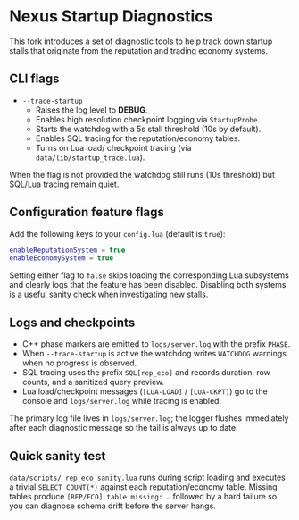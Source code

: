 # Nexus Startup Diagnostics

This fork introduces a set of diagnostic tools to help track down startup stalls that originate from the reputation and trading economy systems.

## CLI flags

* `--trace-startup`
  * Raises the log level to **DEBUG**.
  * Enables high resolution checkpoint logging via `StartupProbe`.
  * Starts the watchdog with a 5s stall threshold (10s by default).
  * Enables SQL tracing for the reputation/economy tables.
  * Turns on Lua load/ checkpoint tracing (via `data/lib/startup_trace.lua`).

When the flag is not provided the watchdog still runs (10s threshold) but SQL/Lua tracing remain quiet.

## Configuration feature flags

Add the following keys to your `config.lua` (default is `true`):

```lua
enableReputationSystem = true
enableEconomySystem = true
```

Setting either flag to `false` skips loading the corresponding Lua subsystems and clearly logs that the feature has been disabled. Disabling both systems is a useful sanity check when investigating new stalls.

## Logs and checkpoints

* C++ phase markers are emitted to `logs/server.log` with the prefix `PHASE`.
* When `--trace-startup` is active the watchdog writes `WATCHDOG` warnings when no progress is observed.
* SQL tracing uses the prefix `SQL[rep_eco]` and records duration, row counts, and a sanitized query preview.
* Lua load/checkpoint messages (`[LUA-LOAD]` / `[LUA-CKPT]`) go to the console and `logs/server.log` while tracing is enabled.

The primary log file lives in `logs/server.log`; the logger flushes immediately after each diagnostic message so the tail is always up to date.

## Quick sanity test

`data/scripts/_rep_eco_sanity.lua` runs during script loading and executes a trivial `SELECT COUNT(*)` against each reputation/economy table. Missing tables produce `[REP/ECO] table missing: …` followed by a hard failure so you can diagnose schema drift before the server hangs.

